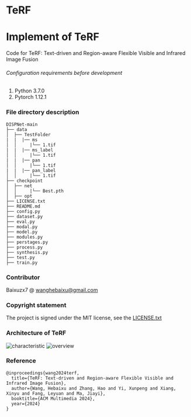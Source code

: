 # TeRF

# Implement of TeRF

Code for TeRF: Text-driven and Region-aware Flexible Visible and Infrared Image Fusion


###### Configuration requirements before development

1. Python  3.7.0
2. Pytorch 1.12.1

### File directory description
```
DISPNet-main
├── data
│  ├── TestFolder
|  |  |── ms
│  │     |└── 1.tif
|  |  |── ms_label
│  │     |└── 1.tif
|  |  |── pan
│  │     |└── 1.tif
|  |  |── pan_label
│  │     |└── 1.tif
├── checkpoint
│  ├── net
│  │     |└── Best.pth
│  ├── opt
├── LICENSE.txt
├── README.md
├── config.py
├── dataset.py
├── eval.py
├── modal.py
├── model.py
├── modules.py
├── perstages.py
├── process.py
├── synthesis.py
├── test.py
├── train.py
```

### Contributor

Baixuzx7 @ wanghebaixu@gmail.com

### Copyright statement

The project is signed under the MIT license, see the [LICENSE.txt](https://github.com/Baixuzx7/DISPNet/main/LICENSE.txt)

### Architecture of TeRF
![characteristic](image/attribute.jpg)
![overview](image/workflow.jpg)

### Reference
```
@inproceedings{wang2024terf,
  title={TeRF: Text-driven and Region-aware Flexible Visible and Infrared Image Fusion},
  author={Wang, Hebaixu and Zhang, Hao and Yi, Xunpeng and Xiang, Xinyu and Fang, Leyuan and Ma, Jiayi},
  booktitle={ACM Multimedia 2024},
  year={2024}
}
```
